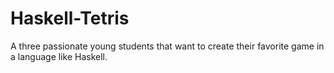 # Haskell-Tetris
A three passionate young students that want to create their favorite game in a language like Haskell.
